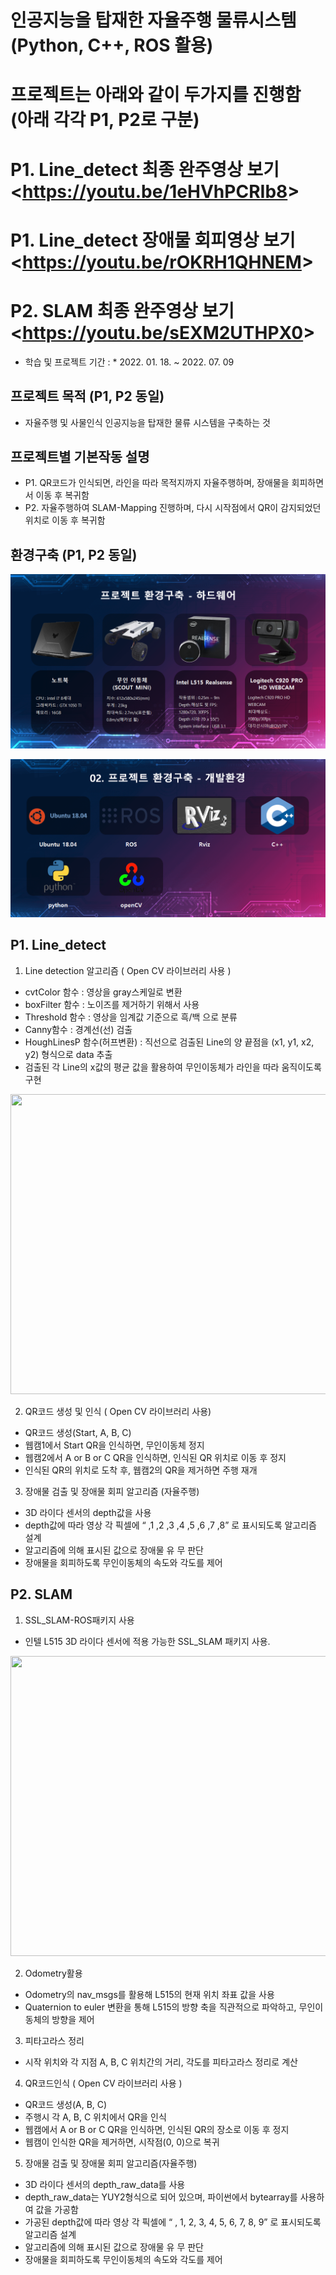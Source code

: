 # 인공지능을 탑재한 자율주행 물류시스템 (Python, C++, ROS 활용)
# 프로젝트는 아래와 같이 두가지를 진행함 (아래 각각 P1, P2로 구분)
# P1. Line_detect 최종 완주영상 보기 <<https://youtu.be/1eHVhPCRIb8>>
# P1. Line_detect 장애물 회피영상 보기 <<https://youtu.be/rOKRH1QHNEM>>
# P2. SLAM 최종 완주영상 보기 <<https://youtu.be/sEXM2UTHPX0>>

* 학습 및 프로젝트 기간 : * 2022. 01. 18. ~ 2022. 07. 09

## 프로젝트 목적 (P1, P2 동일)
* 자율주행 및 사물인식 인공지능을 탑재한 물류 시스템을 구축하는 것

## 프로젝트별 기본작동 설명
* P1. QR코드가 인식되면, 라인을 따라 목적지까지 자율주행하며, 장애물을 회피하면서 이동 후 복귀함
* P2. 자율주행하여 SLAM-Mapping 진행하며, 다시 시작점에서 QR이 감지되었던 위치로 이동 후 복귀함

## 환경구축 (P1, P2 동일)
<p align="center">
  <img src="환경구축_하드웨어.PNG">
</p>
<p align="center">
  <img src="환경구축_개발환경.PNG">
</p>

## P1. Line_detect

1. Line detection 알고리즘 ( Open CV 라이브러리 사용 )
 * cvtColor 함수 : 영상을 gray스케일로 변환
 * boxFilter 함수 : 노이즈를 제거하기 위해서 사용
 * Threshold 함수 : 영상을 임계값 기준으로 흑/백 으로 분류
 * Canny함수 : 경계선(선) 검출
 * HoughLinesP 함수(허프변환) : 직선으로 검출된 Line의 양 끝점을 (x1, y1, x2, y2) 형식으로 data 추출
 * 검출된 각 Line의 x값의 평균 값을 활용하여 무인이동체가 라인을 따라 움직이도록 구현
<p align="center">
  <img src="라인검출.gif" width="640" height ="480"/>
</p>

2. QR코드 생성 및 인식 ( Open CV 라이브러리 사용)
 * QR코드 생성(Start, A, B, C)
 * 웹캠1에서 Start QR을 인식하면, 무인이동체 정지
 * 웹캠2에서 A or B or C QR을 인식하면, 인식된 QR 위치로 이동 후 정지
 * 인식된 QR의 위치로 도착 후, 웹캠2의 QR을 제거하면 주행 재개

3. 장애물 검출 및 장애물 회피 알고리즘 (자율주행)
 * 3D 라이다 센서의 depth값을 사용
 * depth값에 따라 영상 각 픽셀에 “ ,1 ,2 ,3 ,4 ,5 ,6 ,7 ,8” 로 표시되도록 알고리즘 설계
 * 알고리즘에 의해 표시된 값으로 장애물 유 무 판단
 * 장애물을 회피하도록 무인이동체의 속도와 각도를 제어



## P2. SLAM

1. SSL_SLAM-ROS패키지 사용
 * 인텔 L515 3D 라이다 센서에 적용 가능한 SSL_SLAM 패키지 사용.
<p align="center">
  <img src="슬램변환.gif" width="640" height ="480"/>
</p>

2. Odometry활용
 * Odometry의 nav_msgs를 활용해 L515의 현재 위치 좌표 값을 사용
 * Quaternion to euler 변환을 통해 L515의 방향 축을 직관적으로 파악하고, 무인이동체의 방향을 제어

3. 피타고라스 정리
 * 시작 위치와 각 지점 A, B, C 위치간의 거리, 각도를 피타고라스 정리로 계산
 
4. QR코드인식 ( Open CV 라이브러리 사용 )
 * QR코드 생성(A, B, C)
 * 주행시 각 A, B, C 위치에서 QR을 인식
 * 웹캠에서 A or B or C QR을 인식하면, 인식된 QR의 장소로 이동 후 정지
 * 웹캠이 인식한 QR을 제거하면, 시작점(0, 0)으로 복귀

5. 장애물 검출 및 장애물 회피 알고리즘(자율주행)
 * 3D 라이다 센서의 depth_raw_data를 사용
 * depth_raw_data는 YUY2형식으로 되어 있으며, 파이썬에서 bytearray를 사용하여 값을 가공함
 * 가공된 depth값에 따라 영상 각 픽셀에 “ , 1, 2, 3, 4, 5, 6, 7, 8, 9” 로 표시되도록 알고리즘 설계
 * 알고리즘에 의해 표시된 값으로 장애물 유 무 판단
 * 장애물을 회피하도록 무인이동체의 속도와 각도를 제어

